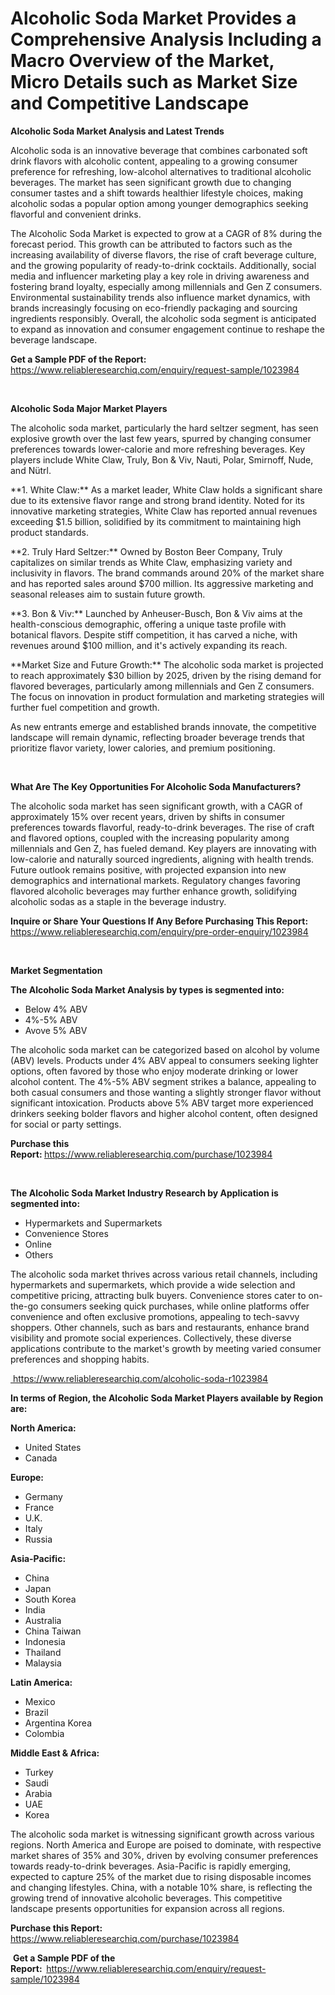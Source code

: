 <p><h1>Alcoholic Soda Market Provides a Comprehensive Analysis Including a Macro Overview of the Market, Micro Details such as Market Size and Competitive Landscape</h1></p><p><strong>Alcoholic Soda Market Analysis and Latest Trends</strong></p>
<p><p>Alcoholic soda is an innovative beverage that combines carbonated soft drink flavors with alcoholic content, appealing to a growing consumer preference for refreshing, low-alcohol alternatives to traditional alcoholic beverages. The market has seen significant growth due to changing consumer tastes and a shift towards healthier lifestyle choices, making alcoholic sodas a popular option among younger demographics seeking flavorful and convenient drinks.</p><p>The Alcoholic Soda Market is expected to grow at a CAGR of 8% during the forecast period. This growth can be attributed to factors such as the increasing availability of diverse flavors, the rise of craft beverage culture, and the growing popularity of ready-to-drink cocktails. Additionally, social media and influencer marketing play a key role in driving awareness and fostering brand loyalty, especially among millennials and Gen Z consumers. Environmental sustainability trends also influence market dynamics, with brands increasingly focusing on eco-friendly packaging and sourcing ingredients responsibly. Overall, the alcoholic soda segment is anticipated to expand as innovation and consumer engagement continue to reshape the beverage landscape.</p></p>
<p><strong>Get a Sample PDF of the Report:&nbsp;</strong> <a href="https://www.reliableresearchiq.com/enquiry/request-sample/1023984?utm_campaign=104&utm_medium=2&utm_source=Github&utm_content=ia&utm_term=17042025&utm_id=alcoholic-soda">https://www.reliableresearchiq.com/enquiry/request-sample/1023984</a></p>
<p>&nbsp;</p>
<p><strong>Alcoholic Soda Major Market Players</strong></p>
<p><p>The alcoholic soda market, particularly the hard seltzer segment, has seen explosive growth over the last few years, spurred by changing consumer preferences towards lower-calorie and more refreshing beverages. Key players include White Claw, Truly, Bon & Viv, Nauti, Polar, Smirnoff, Nude, and Nütrl.</p><p>**1. White Claw:** As a market leader, White Claw holds a significant share due to its extensive flavor range and strong brand identity. Noted for its innovative marketing strategies, White Claw has reported annual revenues exceeding $1.5 billion, solidified by its commitment to maintaining high product standards.</p><p>**2. Truly Hard Seltzer:** Owned by Boston Beer Company, Truly capitalizes on similar trends as White Claw, emphasizing variety and inclusivity in flavors. The brand commands around 20% of the market share and has reported sales around $700 million. Its aggressive marketing and seasonal releases aim to sustain future growth.</p><p>**3. Bon & Viv:** Launched by Anheuser-Busch, Bon & Viv aims at the health-conscious demographic, offering a unique taste profile with botanical flavors. Despite stiff competition, it has carved a niche, with revenues around $100 million, and it's actively expanding its reach.</p><p>**Market Size and Future Growth:** The alcoholic soda market is projected to reach approximately $30 billion by 2025, driven by the rising demand for flavored beverages, particularly among millennials and Gen Z consumers. The focus on innovation in product formulation and marketing strategies will further fuel competition and growth.</p><p>As new entrants emerge and established brands innovate, the competitive landscape will remain dynamic, reflecting broader beverage trends that prioritize flavor variety, lower calories, and premium positioning.</p></p>
<p>&nbsp;</p>
<p><strong>What Are The Key Opportunities For Alcoholic Soda Manufacturers?</strong></p>
<p><p>The alcoholic soda market has seen significant growth, with a CAGR of approximately 15% over recent years, driven by shifts in consumer preferences towards flavorful, ready-to-drink beverages. The rise of craft and flavored options, coupled with the increasing popularity among millennials and Gen Z, has fueled demand. Key players are innovating with low-calorie and naturally sourced ingredients, aligning with health trends. Future outlook remains positive, with projected expansion into new demographics and international markets. Regulatory changes favoring flavored alcoholic beverages may further enhance growth, solidifying alcoholic sodas as a staple in the beverage industry.</p></p>
<p><strong>Inquire or Share Your Questions If Any Before Purchasing This Report:</strong> <a href="https://www.reliableresearchiq.com/enquiry/pre-order-enquiry/1023984?utm_campaign=104&utm_medium=2&utm_source=Github&utm_content=ia&utm_term=17042025&utm_id=alcoholic-soda">https://www.reliableresearchiq.com/enquiry/pre-order-enquiry/1023984</a></p>
<p>&nbsp;</p>
<p><strong>Market Segmentation</strong></p>
<p><strong>The Alcoholic Soda Market Analysis by types is segmented into:</strong></p>
<p><ul><li>Below 4% ABV</li><li>4%-5% ABV</li><li>Avove 5% ABV</li></ul></p>
<p><p>The alcoholic soda market can be categorized based on alcohol by volume (ABV) levels. Products under 4% ABV appeal to consumers seeking lighter options, often favored by those who enjoy moderate drinking or lower alcohol content. The 4%-5% ABV segment strikes a balance, appealing to both casual consumers and those wanting a slightly stronger flavor without significant intoxication. Products above 5% ABV target more experienced drinkers seeking bolder flavors and higher alcohol content, often designed for social or party settings.</p></p>
<p><strong>Purchase this Report:&nbsp;</strong><a href="https://www.reliableresearchiq.com/purchase/1023984?utm_campaign=104&utm_medium=2&utm_source=Github&utm_content=ia&utm_term=17042025&utm_id=alcoholic-soda">https://www.reliableresearchiq.com/purchase/1023984</a></p>
<p>&nbsp;</p>
<p><strong>The Alcoholic Soda Market Industry Research by Application is segmented into:</strong></p>
<p><ul><li>Hypermarkets and Supermarkets</li><li>Convenience Stores</li><li>Online</li><li>Others</li></ul></p>
<p><p>The alcoholic soda market thrives across various retail channels, including hypermarkets and supermarkets, which provide a wide selection and competitive pricing, attracting bulk buyers. Convenience stores cater to on-the-go consumers seeking quick purchases, while online platforms offer convenience and often exclusive promotions, appealing to tech-savvy shoppers. Other channels, such as bars and restaurants, enhance brand visibility and promote social experiences. Collectively, these diverse applications contribute to the market's growth by meeting varied consumer preferences and shopping habits.</p></p>
<p><a href="https://www.reliableresearchiq.com/alcoholic-soda-r1023984?utm_campaign=104&utm_medium=2&utm_source=Github&utm_content=ia&utm_term=17042025&utm_id=alcoholic-soda">&nbsp;https://www.reliableresearchiq.com/alcoholic-soda-r1023984</a></p>
<p><strong>In terms of Region, the Alcoholic Soda Market Players available by Region are:</strong></p>
<p>
    <p> <strong> North America: </strong>
        <ul>
            <li>United States</li>
            <li>Canada</li>
        </ul>
        </p> 
    <p> <strong> Europe: </strong>
        <ul>
            <li>Germany</li>
            <li>France</li>
            <li>U.K.</li>
            <li>Italy</li>
            <li>Russia</li>
        </ul>
        </p> 
    <p> <strong> Asia-Pacific: </strong>
        <ul>
            <li>China</li>
            <li>Japan</li>
            <li>South Korea</li>
            <li>India</li>
            <li>Australia</li>
            <li>China Taiwan</li>
            <li>Indonesia</li>
            <li>Thailand</li>
            <li>Malaysia</li>
        </ul>
        </p> 
    <p> <strong> Latin America: </strong>
        <ul>
            <li>Mexico</li>
            <li>Brazil</li>
            <li>Argentina Korea</li>
            <li>Colombia</li>
        </ul>
        </p> 
    <p> <strong> Middle East & Africa: </strong>
        <ul>
            <li>Turkey</li>
            <li>Saudi</li>
            <li>Arabia</li>
            <li>UAE</li>
            <li>Korea</li>
        </ul>
    </p>
    </p>
<p><p>The alcoholic soda market is witnessing significant growth across various regions. North America and Europe are poised to dominate, with respective market shares of 35% and 30%, driven by evolving consumer preferences towards ready-to-drink beverages. Asia-Pacific is rapidly emerging, expected to capture 25% of the market due to rising disposable incomes and changing lifestyles. China, with a notable 10% share, is reflecting the growing trend of innovative alcoholic beverages. This competitive landscape presents opportunities for expansion across all regions.</p></p>
<p><strong>Purchase this Report: </strong><a href="https://www.reliableresearchiq.com/purchase/1023984?utm_campaign=104&utm_medium=2&utm_source=Github&utm_content=ia&utm_term=17042025&utm_id=alcoholic-soda">https://www.reliableresearchiq.com/purchase/1023984</a></p>
<p>&nbsp;<strong>Get a Sample PDF of the Report:&nbsp;&nbsp;</strong><a href="https://www.reliableresearchiq.com/enquiry/request-sample/1023984?utm_campaign=104&utm_medium=2&utm_source=Github&utm_content=ia&utm_term=17042025&utm_id=alcoholic-soda">https://www.reliableresearchiq.com/enquiry/request-sample/1023984</a></p>
<p><strong></strong></p>
<p><p></p><p></p><p></p></p>